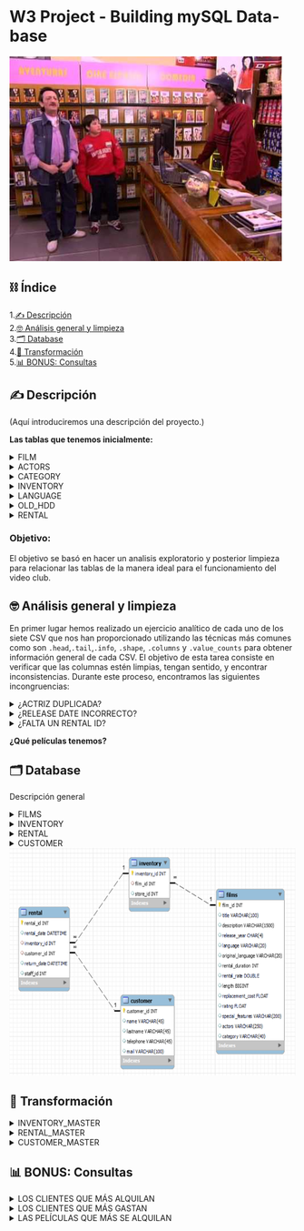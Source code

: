 # W3 Project - Building mySQL Data-base

![portada](https://github.com/Calbacho/w3-database-project/blob/main/videoclip2.jpg)

## ⛓️ Índice

1.[✍️ Descripción](#descripción)\
2.[🤓 Análisis general y limpieza](#análisis)\
3.[🗂️ Database](#database)\
4.[🧬 Transformación](#transformación)\
5.[📊 BONUS: Consultas](#consultas)


<a name="descripción"/>

## ✍️ Descripción

(Aquí introduciremos una descripción del proyecto.)

**Las tablas que tenemos inicialmente:**

<details>
<summary>FILM</summary>
<br>

 12 columnas describiendo los atributos más importantes de cada CD, desde el nombre de la película, hasta el lenguaje, el contenido adicional y los costes de alquiler.
 
![films](https://github.com/Calbacho/w3-database-project/blob/main/films.png)

</details>

<details>
<summary>ACTORS</summary>
<br>

ID del actor, nombres y apellidos de los actores.
<br>
<br>
![Actors](https://github.com/Calbacho/w3-database-project/blob/main/Actors.png)

</details>

<details>
<summary>CATEGORY</summary>
<br>

ID de categoria, nombre de categoria (comedia, aventura, romance)
<br>
<br>
![category](https://github.com/Calbacho/w3-database-project/blob/main/category.png)

</details>

<details>
<summary>INVENTORY</summary>
<br>

ID de inventario, ID de pelicula, ID Tienda
<br>
<br>
![inventory](https://github.com/Calbacho/w3-database-project/blob/main/inventory.png)

</details>

<details>
<summary>LANGUAGE</summary>
<br>

ID de lenguaje, nombre de lenguaje (Ingles, Italiano, etc)
<br>
<br>
![language](https://github.com/Calbacho/w3-database-project/blob/main/language.png)

</details>

<details>
<summary>OLD_HDD</summary>
<br>

Nombre y apellido de los actores, ID de inventario, titulos de peliculas donde aparece el respectivo actor o actriz
<br>
<br>
![oldhdd](https://github.com/Calbacho/w3-database-project/blob/main/oldhdd.png)

</details>

<details>
<summary>RENTAL</summary>
<br>

ID de alquiler, fecha de alquiler, fecha de retorno, ID de inventario, ID de cliente, ID del staff
<br>
<br>

![rental](https://github.com/Calbacho/w3-database-project/blob/main/rental.png)

</details>

 ### Objetivo:
 
El objetivo se basó en  hacer un analisis exploratorio y posterior limpieza para relacionar las tablas de la manera ideal para el funcionamiento del video club.
 
 
 <a name="análisis"/>
 
## 🤓 Análisis general y limpieza

En primer lugar hemos realizado un ejercicio analítico de cada uno de los siete CSV que nos han proporcionado utilizando las técnicas más comunes como son `.head`,`.tail`,`.info`, `.shape`, `.columns` y `.value_counts`  para obtener información general de cada CSV. El objetivo de esta tarea consiste en verificar que las columnas estén limpias, tengan sentido, y encontrar inconsistencias. Durante este proceso, encontramos las siguientes incongruencias:

<details>
<summary>¿ACTRIZ DUPLICADA?</summary>
<br>

 ![susan](https://github.com/Calbacho/w3-database-project/blob/main/Susandavis.png)

<br>
<br>



</details>

<details>
<summary>¿RELEASE DATE INCORRECTO?</summary>
<br>

Notamos que la columna **release_year**, la fecha de estreno de las películas, indica **2006** para todas las pelis.
<br>
Pero en las fechas de los alquileres: 
```
year = []
for i in ren.rental_date:
    year.append(i[0:4])
set(year) 
```
**2005**
<br>
<br>
Al ser todos los alquileres previos a 2006, concluimos que la columna **release_year** está incorrectamente introducida y por tanto la vaciamos.


</details>
<details>
<summary>¿FALTA UN RENTAL ID?</summary>
<br>

![susan](https://github.com/Calbacho/w3-database-project/blob/main/rental_head.png)
<br>

Como se puede observar, la diferencia entre **id** y **rental_id** pasa de ser **+1** al principio a **+2** al final, por lo que se intuye que se han saltado un rental_id.
<br>
 
 Para obtener dicho **rental_id**:
```
print(list(ren.rental_id[ren.index==ren.rental_id -1])[-1])
```
 **320**
```
print(list(ren.rental_id[ren.index==ren.rental_id -2])[0])
```
 **322**
 <br>
 <br>
... por lo que sabemos que **falta el rental_id nº 321**

<br>
<br>



</details>


**¿Qué películas tenemos?**


 <a name="database"/>
 
## 🗂️ Database

Descripción general

<details>
<summary>FILMS</summary>
<br>


<br>
<br>



</details>

<details>
<summary>INVENTORY</summary>
<br>


<br>
<br>



</details>

<details>
<summary>RENTAL</summary>
<br>


<br>
<br>



</details>

<details>
<summary>CUSTOMER</summary>
<br>


<br>
<br>



</details>

<img src="https://github.com/Calbacho/w3-database-project/blob/main/EERD_inicial.png" width="550" height="400" />

<a name="transformación"/>

## 🧬 Transformación

<details>
<summary>INVENTORY_MASTER</summary>
<br>
 
```
SELECT inventory.inventory_id AS 'INVENTORY ID', film_id AS 'FILM ID', store_id AS 'STORE ID', 
		CASE
        WHEN rental_date IS NOT NULL AND return_date = '' AND rental.inventory_id IS NOT NULL THEN 'NOT AVAILABLE'
        ELSE 'AVAILABLE'
    END AS AVAILABILITY

FROM inventory

LEFT JOIN rental ON rental.inventory_id = inventory.inventory_id
; 
 ```
 
<details>
<summary>Si alquilamos la película cuyo id de inventario es 1...</summary>
<br>
 
```
 INSERT INTO rental (rental_id, rental_date, inventory_id, customer_id, return_date, staff_id)
 
 VALUES (1002, '2005-05-31 00:55:00', 1, 588, '', 2);
  ```


</details>
 
![inventory_master](https://github.com/Calbacho/w3-database-project/blob/main/inventory_master.png)

</details>

<details>
<summary>RENTAL_MASTER</summary>
<br>

```
SELECT rental_id AS RENTALS, rental_date AS 'RENTAL DATE', rental.inventory_id AS 'INVENTORY ID', customer_id AS 'CUSTOMER ID', 
	   return_date AS 'RETURN DATE', staff_id AS 'STAFF ID', title as TITLE, 
       (DATEDIFF(return_date, rental_date) + 1) AS DAYS,
       (rental_rate * (DATEDIFF(return_date, rental_date) + 1)) AS INCOME
       
FROM rental
LEFT JOIN inventory ON inventory.inventory_id = rental.inventory_id
LEFT JOIN films ON inventory.film_id = films.film_id
; 
 ```
![rental_master](https://github.com/Calbacho/w3-database-project/blob/main/rental_master.png)
 
</details>

<details>
<summary>CUSTOMER_MASTER</summary>
<br>
 
 ```
SELECT customer.customer_id AS 'CUSTOMER ID', name AS 'NAME', lastname AS 'LAST NAME', telephone AS TELEPHONE, 
	   mail AS EMAIL, round(sum((rental_rate * (DATEDIFF(return_date, rental_date) + 1))), 2) AS 'TOTAL SPENT',
       GROUP_CONCAT(' ',title) AS 'FILMS RENTED'
       
FROM rental

LEFT JOIN inventory ON inventory.inventory_id = rental.inventory_id
LEFT JOIN films ON inventory.film_id = films.film_id
LEFT JOIN customer ON customer.customer_id = rental.customer_id

GROUP BY customer.customer_id, name , lastname, telephone, mail
;
 ```


</details>


<a name="consultas"/>

## 📊 BONUS: Consultas

<details>
<summary>LOS CLIENTES QUE MÁS ALQUILAN</summary>
<br>

 ```
SELECT  rental.customer_id, count(rental.customer_id) as Rentals
FROM rental
 
LEFT JOIN customer ON rental.customer_id = customer.customer_id
 
GROUP BY rental.customer_id
 
ORDER BY Rentals desc
LIMIT 5
 ```

</details>

<details>
<summary>LOS CLIENTES QUE MÁS GASTAN</summary>
<br>

```
SELECT  `customer id`, round(sum(Income),2) as 'Total Spent'
FROM rental_master
 
GROUP BY `customer id`
 
ORDER BY 'Total Spent' desc
LIMIT 5 
 ```

<br>
<br>



</details>

<details>
<summary>LAS PELÍCULAS QUE MÁS SE ALQUILAN</summary>
<br>

```
SELECT  title, count(title) as Alquileres
FROM rental_master
 
GROUP BY title
 
ORDER BY Alquileres DESC
LIMIT 5
 ```

<br>
<br>



</details>
